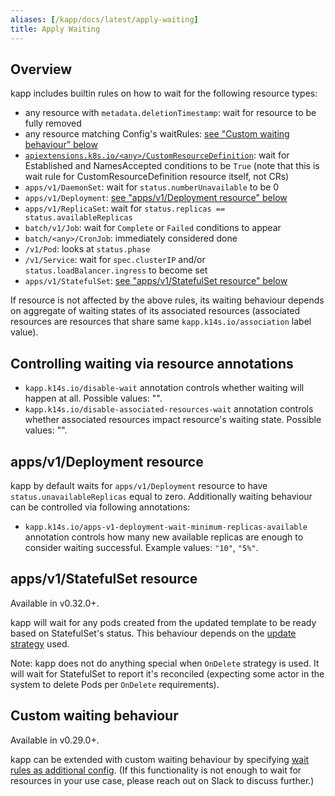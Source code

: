 ```yaml
---
aliases: [/kapp/docs/latest/apply-waiting]
title: Apply Waiting
---
```


## Overview

kapp includes builtin rules on how to wait for the following resource types:

- any resource with `metadata.deletionTimestamp`: wait for resource to be fully removed
- any resource matching Config's waitRules: [see "Custom waiting behaviour" below](#custom-waiting-behaviour)
- [`apiextensions.k8s.io/<any>/CustomResourceDefinition`](https://github.com/vmware-tanzu/carvel-kapp/blob/develop/pkg/kapp/resourcesmisc/api_extensions_vx_crd.go): wait for Established and NamesAccepted conditions to be `True` (note that this is wait rule for CustomResourceDefinition resource itself, not CRs)
- `apps/v1/DaemonSet`: wait for `status.numberUnavailable` to be 0
- `apps/v1/Deployment`: [see "apps/v1/Deployment resource" below](#apps-v1-deployment-resource)
- `apps/v1/ReplicaSet`: wait for `status.replicas == status.availableReplicas`
- `batch/v1/Job`: wait for `Complete` or `Failed` conditions to appear
- `batch/<any>/CronJob`: immediately considered done
- `/v1/Pod`: looks at `status.phase`
- `/v1/Service`: wait for `spec.clusterIP` and/or `status.loadBalancer.ingress` to become set
- `apps/v1/StatefulSet`: [see "apps/v1/StatefulSet resource" below](#appsv1statefulset-resource)

If resource is not affected by the above rules, its waiting behaviour depends on aggregate of waiting states of its associated resources (associated resources are resources that share same `kapp.k14s.io/association` label value).

## Controlling waiting via resource annotations

- `kapp.k14s.io/disable-wait` annotation controls whether waiting will happen at all. Possible values: "".
- `kapp.k14s.io/disable-associated-resources-wait` annotation controls whether associated resources impact resource's waiting state. Possible values: "".

## apps/v1/Deployment resource

kapp by default waits for `apps/v1/Deployment` resource to have `status.unavailableReplicas` equal to zero. Additionally waiting behaviour can be controlled via following annotations:

- `kapp.k14s.io/apps-v1-deployment-wait-minimum-replicas-available` annotation controls how many new available replicas are enough to consider waiting successful. Example values: `"10"`, `"5%"`.

## apps/v1/StatefulSet resource

Available in v0.32.0+.

kapp will wait for any pods created from the updated template to be ready based on StatefulSet's status. This behaviour depends on the [update strategy](https://kubernetes.io/docs/concepts/workloads/controllers/statefulset/#update-strategies) used.

Note: kapp does not do anything special when `OnDelete` strategy is used. It will wait for StatefulSet to report it's reconciled (expecting some actor in the system to delete Pods per `OnDelete` requirements).

## Custom waiting behaviour

Available in v0.29.0+.

kapp can be extended with custom waiting behaviour by specifying [wait rules as additional config](config.md#wait-rules). (If this functionality is not enough to wait for resources in your use case, please reach out on Slack to discuss further.)
